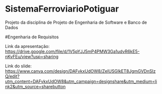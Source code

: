 # SistemaFerroviarioPotiguar
Projeto da disciplina de Projeto de Engenharia de Software e Banco de Dados

#Engenharia de Requisitos

Link da apresentação: https://drive.google.com/file/d/1V5pYJJ5mP4PMW3Ga1udvR6kE5-nKvFEu/view?usp=sharing

Link do slide: https://www.canva.com/design/DAFvkxUdOW8/ZeIUSGIkET8JgmGVDnSIzQ/edit?utm_content=DAFvkxUdOW8&utm_campaign=designshare&utm_medium=link2&utm_source=sharebutton